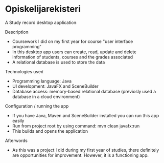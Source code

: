 # Opiskelijarekisteri
A Study record desktop application

Description
- Coursework I did on my first year for course "user interface programming"
- In this desktop app users can create, read, update and delete information of students, courses and the grades associated
- A relational database is used to store the data

Technologies used
- Programming language: Java
- UI development: JavaFX and SceneBuilder
- Database access: memory-based relational database (previosly used a database in a cloud environment)

Configuration / running the app
- If you have Java, Maven and SceneBuilder installed you can run this app easily
- Run from project root by using command: mvn clean javafx:run
- This builds and opens the application

Afterwords
- As this was a project I did during my first year of studies, there definitely are opportunities for improvement. However, it is a functioning app.
